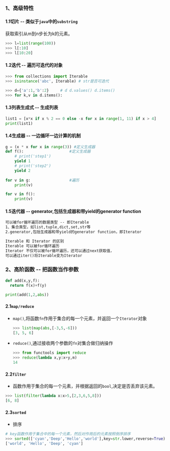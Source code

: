 ### 1、高级特性

#### 1.1切片	--	类似于`java`中的`substring`

获取索引从m到n步长为k的元素。

```python
>>> l=list(range(100))                                                                       >>> l                                                                                         [0, 1, 2, 3, 4, 5, 6, 7, 8, 9, 10, 11, 12, 13, 14, 15, 16, 17, 18, 19, 20, 21, 22, 23, 24, 25, 26, 27, 28, 29, 30, 31, 32, 33, 34, 35, 36, 37, 38, 39, 40, 41, 42, 43, 44, 45, 46, 47, 48, 49, 50, 51, 52, 53, 54, 55, 56, 57, 58, 59, 60, 61, 62, 63, 64, 65, 66, 67, 68, 69, 70, 71, 72, 73, 74, 75, 76, 77, 78, 79, 80, 81, 82, 83, 84, 85, 86, 87, 88, 89, 90, 91, 92, 93, 94, 95, 96, 97, 98, 99]                                                                                 
>>> l[:10]                                                                                   [0, 1, 2, 3, 4, 5, 6, 7, 8, 9]                                                       
>>> l[10:20]                                                                                 [10, 11, 12, 13, 14, 15, 16, 17, 18, 19]                                                     >>> l[-10:]                                                                                   [90, 91, 92, 93, 94, 95, 96, 97, 98, 99]                                                     >>> l[-10::2]                                                                                 [90, 92, 94, 96, 98]                                                                         >>> l[-11::2]                                                                                 [89, 91, 93, 95, 97, 99]    
```

#### 1.2迭代	--	遍历可迭代的对象

```python
>>> from collections import Iterable
>>> isinstance('abc', Iterable) # str是否可迭代

>>> d={'a':1,'b':2}     # d d.values() d.items()
>>> for k,v in d.items():                                                                     ...  print(k,v)                                                                               ...                                                                                           a 1                                                                                           b 2  
```

#### 1.3列表生成式	--	生成列表

```python
list1 = [x*x if x % 2 == 0 else -x for x in range(1, 11) if x > 4]
print(list1)
```

#### 1.4生成器	--	一边循环一边计算的机制

```python
g = (x * x for x in range(3)) #定义生成器
def f():					#定义生成器
    # print('step1')
    yield 1
    # print('step2')
    yield 2
    
for v in g:					#遍历
    print(v)

for v in f():
    print(v)
```

#### 1.5迭代器	--	generator,包括生成器和带yield的generator function

```txt
可以被for循环遍历的数据类型 -- 即Iterable
1、集合类型，如list,tuple,dict,set,str等
2.generator,包括生成器和带yield的generator function，即Iterator

Iterable 和 Iterator 的区别
Iterable 可以被for循环遍历
Iterator 不仅可以被for循环遍历，还可以通过next获取值，
可以通过iter()将Iterable变为Iterator
```

### 2、高阶函数	--	把函数当作参数

```python
def add(x,y,f):
  return f(x)+f(y)

print(add(1,2,abs))
```

#### 2.1`map/reduce`

- `map()`,将函数`fn`作用于集合的每一个元素，并返回一个`Iterator`对象

  ```python
  >>> list(map(abs,[-3,5,-6]))
  [3, 5, 6]
  ```

- `reduce()`,通过接收两个参数的`fn`对集合做归纳操作

  ```python
  >>> from functools import reduce
  >>> reduce(lambda x,y:x+y,m)
  14
  ```

#### 2.2`filter`

- 函数作用于集合的每一个元素，并根据返回的`bool`,决定是否丢弃该元素。

```python
>>> list(filter(lambda x:x>5,[2,3,6,5,8]))
[6, 8]
```

#### 2.3`sorted`

- 排序

```python
# key函数作用于集合中的每一个元素，然后对作用后的元素按照倒序排序
>>> sorted(['cyan','Deep','Hello','world'],key=str.lower,reverse=True)
['world', 'Hello', 'Deep', 'cyan']
```

